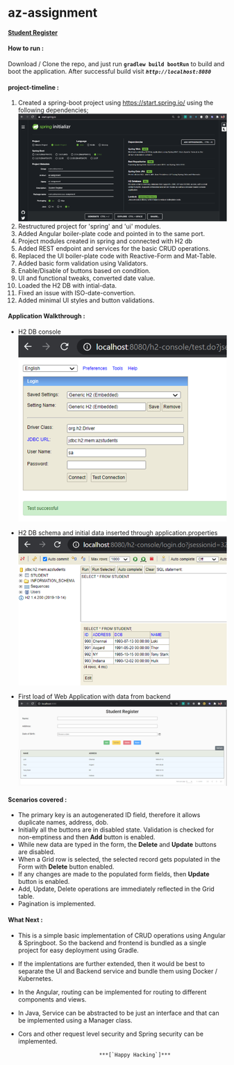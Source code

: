 # az-assignment
<h4><u>Student Register</u></h4>

#### How to run :
Download / Clone the repo, and just run <b>`gradlew build bootRun`</b> to build and boot the application.
After successful build visit <b><i>`http://localhost:8080`</i></b> 

#### project-timeline :
1. Created a spring-boot project using https://start.spring.io/ using the following dependencies;
![alt text](https://github.com/dashinglokie/az-assignment/blob/master/res/spring-startup.png?raw=true)
2. Restructured project for 'spring' and 'ui' modules.
3. Added Angular boiler-plate code and pointed in to the same port.
4. Project modules created in spring and connected with H2 db
5. Added REST endpoint and services for the basic CRUD operations.
6. Replaced the UI boiler-plate code with Reactive-Form and Mat-Table.
7. Added basic form validation using Validators.
8. Enable/Disable of buttons based on condition.
9. UI and functional tweaks, converted date value.
10. Loaded the H2 DB with intial-data.
11. Fixed an issue with ISO-date-convertion.
12. Added minimal UI styles and button validations.

#### Application Walkthrough :

* H2 DB console
![alt text](https://github.com/dashinglokie/az-assignment/blob/master/res/h2console.png?raw=true)


* H2 DB schema and initial data inserted through application.properties
![alt text](https://github.com/dashinglokie/az-assignment/blob/master/res/initialDataLoaded_H2db.png?raw=true)


* First load of Web Application with data from backend
![alt text](https://github.com/dashinglokie/az-assignment/blob/master/res/firstAppLoad.png?raw=true)

#### Scenarios covered :

* The primary key is an autogenerated ID field, therefore it allows duplicate names, address, dob.
* Initially all the buttons are in disabled state. Validation is checked for non-emptiness and then <b>Add</b> button is enabled.
* While new data are typed in the form, the <b>Delete</b> and <b>Update</b> buttons are disabled.
* When a Grid row is selected, the selected record gets populated in the Form with <b>Delete</b> button enabled.
* If any changes are made to the populated form fields, then <b>Update</b> button is enabled.
* Add, Update, Delete operations are immediately reflected in the Grid table.
* Pagination is implemented.

#### What Next :
- This is a simple basic implementation of CRUD operations using Angular & Springboot. So the backend and frontend is bundled as a single project for easy deployment using Gradle.
- If the implentations are further extended, then it would be best to separate the UI and Backend service and bundle them using Docker / Kubernetes.
- In the Angular, routing can be implemented for routing to different components and views.
- In Java, Service can be abstracted to be just an interface and that can be implemented using a Manager class.
- Cors and other request level security and Spring security can be implemented.

                                ***[`Happy Hacking`]***